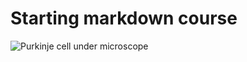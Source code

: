 # Starting markdown course

![Purkinje cell under microscope](https://avatars.githubusercontent.com/u/107555726?v=4)
